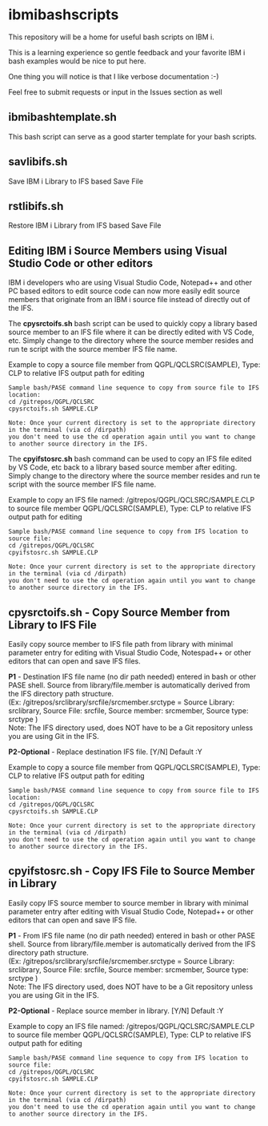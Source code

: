 # ibmibashscripts
This repository will be a home for useful bash scripts on IBM i.

This is a learning experience so gentle feedback and your favorite IBM i bash examples would be nice to put here.

One thing you will notice is that I like verbose documentation :-)

Feel free to submit requests or input in the Issues section as well

## ibmibashtemplate.sh
This bash script can serve as a good starter template for your bash scripts. 

## savlibifs.sh
Save IBM i Library to IFS based Save File

## rstlibifs.sh
Restore IBM i Library from IFS based Save File

## Editing IBM i Source Members using Visual Studio Code or other editors
IBM i developers who are using Visual Studio Code, Notepad++ and other PC based editors to edit source code can now more easily edit source members that originate from an IBM i source file instead of directly out of the IFS.

The **cpysrctoifs.sh** bash script can be used to quickly copy a library based source member to an IFS file where it can be directly edited with VS Code, etc. Simply change to the directory where the source member resides and run te script with the source member IFS file name.

Example to copy a source file member from QGPL/QCLSRC(SAMPLE), Type: CLP to relative IFS output path for editing 
```
Sample bash/PASE command line sequence to copy from source file to IFS location:
cd /gitrepos/QGPL/QCLSRC
cpysrctoifs.sh SAMPLE.CLP

Note: Once your current directory is set to the appropriate directory in the terminal (via cd /dirpath)   
you don't need to use the cd operation again until you want to change to another source directory in the IFS.
```
The **cpyifstosrc.sh** bash command can be used to copy an IFS file edited by VS Code, etc back to a library based source member after editing. Simply change to the directory where the source member resides and run te script with the source member IFS file name.

Example to copy an IFS file named: /gitrepos/QGPL/QCLSRC/SAMPLE.CLP to source file member QGPL/QCLSRC(SAMPLE), Type: CLP to relative IFS output path for editing
```
Sample bash/PASE command line sequence to copy from IFS location to source file:
cd /gitrepos/QGPL/QCLSRC
cpyifstosrc.sh SAMPLE.CLP

Note: Once your current directory is set to the appropriate directory in the terminal (via cd /dirpath)   
you don't need to use the cd operation again until you want to change to another source directory in the IFS.
```

## cpysrctoifs.sh - Copy Source Member from Library to IFS File
Easily copy source member to IFS file path from library with minimal parameter entry for editing with Visual Studio Code, Notespad++ or other editors that can open and save IFS files.

**P1** - Destination IFS file name (no dir path needed) entered in bash or other PASE shell. Source from library/file.member is automatically derived from the IFS directory path structure.  
(Ex: /gitrepos/srclibrary/srcfile/srcmember.srctype = Source Library: srclibrary, Source File: srcfile, Source member: srcmember, Source type: srctype )  
Note: The IFS directory used, does NOT have to be a Git repository unless you are using Git in the IFS.  

**P2-Optional** - Replace destination IFS file. [Y/N] Default :Y

Example to copy a source file member from QGPL/QCLSRC(SAMPLE), Type: CLP to relative IFS output path for editing 
```
Sample bash/PASE command line sequence to copy from source file to IFS location:
cd /gitrepos/QGPL/QCLSRC
cpysrctoifs.sh SAMPLE.CLP

Note: Once your current directory is set to the appropriate directory in the terminal (via cd /dirpath)   
you don't need to use the cd operation again until you want to change to another source directory in the IFS.
```

## cpyifstosrc.sh - Copy IFS File to Source Member in Library
Easily copy IFS source member to source member in library with minimal parameter entry after editing with Visual Studio Code, Notepad++ or other editors that can open and save IFS file. 

**P1** - From IFS file name (no dir path needed) entered in bash or other PASE shell. Source from library/file.member is automatically derived from the IFS directory path structure.  
(Ex: /gitrepos/srclibrary/srcfile/srcmember.srctype = Source Library: srclibrary, Source File: srcfile, Source member: srcmember, Source type: srctype )  
Note: The IFS directory used, does NOT have to be a Git repository unless you are using Git in the IFS.  

**P2-Optional** - Replace source member in library. [Y/N] Default :Y

Example to copy an IFS file named: /gitrepos/QGPL/QCLSRC/SAMPLE.CLP to source file member QGPL/QCLSRC(SAMPLE), Type: CLP to relative IFS output path for editing
```
Sample bash/PASE command line sequence to copy from IFS location to source file:
cd /gitrepos/QGPL/QCLSRC
cpyifstosrc.sh SAMPLE.CLP

Note: Once your current directory is set to the appropriate directory in the terminal (via cd /dirpath)   
you don't need to use the cd operation again until you want to change to another source directory in the IFS.

```
